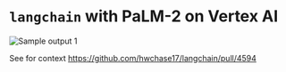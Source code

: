 # `langchain` with PaLM-2 on Vertex AI

![Sample output 1](assets/01.gif)

See for context https://github.com/hwchase17/langchain/pull/4594 